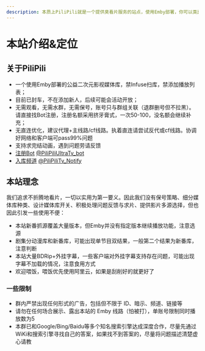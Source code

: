 ```yaml
---
description: 本质上PiliPili就是一个提供臭看片服务的站点，使用Emby部署，你可以类比优质小网站
---
```


# 本站介绍&定位

## 关于PiliPili

* 一个使用Emby部署的公益二次元影视媒体库，禁Infuse扫库，禁添加播放列表；
* 目前已封车，不在添加新人，后续可能会活动开放；
* 无需观看，无需水群，无需保号，账号只与群组关联（退群删号但不拉黑）。请直接找Bot注册，注册名额采用挤牙膏式，一次50-100，没名额会继续补充；
* 无直连优化，建议代理+主线路/cf线路。执着直连请尝试反代或cf线路。协调好网络和客户端可pass99%问题
* 支持求完结动画，遇到问题劳请反馈
* [注册Bot](https://t.me/PiliPiliTv\_bot) [@PiliPiliUltraTv\_bot](https://t.me/PiliPiliUltraTv\_bot)
* [入库频道](https://t.me/PiliPiliTv\_Notify) [@PiliPiliTv\_Notify](https://t.me/PiliPiliTv\_Notify)

## 本站理念

我们追求不折腾地看片，一切以实用为第一要义。因此我们没有保号策略、细分媒体库种类、设计媒体库开关、积极处理问题反馈与求片、提供影片多源选择，但也因此引发一些使用不便：

* 本站新番抓源覆盖大量版本，但Emby并没有指定版本继续播放功能，注意选源
* 剧集分动漫库和新番库，可能出现单节目双结果，一般第二个结果为新番库，注意判断
* 本站大量BDRip+外挂字幕，一些客户端对外挂字幕支持存在问题，可能出现字幕不加载的情况，注意食用方式
* 欢迎喂饭，喂饭优先使用阿里云，如果是刮削好的就更好了

### 一些限制 <a href="#ru-qun-xu-zhi" id="ru-qun-xu-zhi"></a>

* 群内严禁出现任何形式的广告，包括但不限于 ID、暗示、频道、链接等
* 请勿在任何场合展示、露出本站的 Emby 线路（怕被打），单账号限制同时播放数为5
* 本群已和Google/Bing/Baidu等多个知名搜索引擎达成深度合作，尽量先通过WiKi和搜索引擎寻找自己的答案，如果找不到答案的，尽量将问题描述清楚虚心请教
